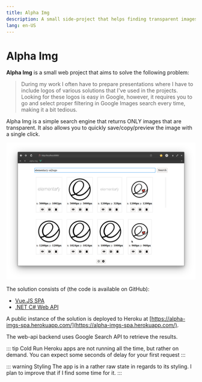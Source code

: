 ```yaml
---
title: Alpha Img
description: A small side-project that helps finding transparent images
lang: en-US
---
```


# Alpha Img

**Alpha Img** is a small web project that aims to solve the following problem:

> During my work I often have to prepare presentations where I have to include
> logos of various solutions that I've used in the projects. Looking for these
> logos is easy in Google, however, it requires you to go and select proper
> filtering in Google Images search every time, making it a bit tedious.

Alpha Img is a simple search engine that returns ONLY images that are
transparent. It also allows you to quickly save/copy/preview the image with a
single click.

![](./assets/alpha-img-spa.png)

The solution consists of (the code is available on GitHub):

- [Vue.JS SPA](https://github.com/marcinjahn/alpha-img.spa-vue)
- [.NET C# Web API](https://github.com/marcinjahn/alpha-img.webapi-dotnet)

A public instance of the solution is deployed to Heroku at
[https://alpha-imgs-spa.herokuapp.com/](https://alpha-imgs-spa.herokuapp.com/).

The web-api backend uses Google Search API to retrieve the results.

::: tip Cold Run
Heroku apps are not running all the time, but rather on demand. You can expect
some seconds of delay for your first request
:::

::: warning Styling
The app is in a rather raw state in regards to its styling. I plan to improve
that if I find some time for it.
:::